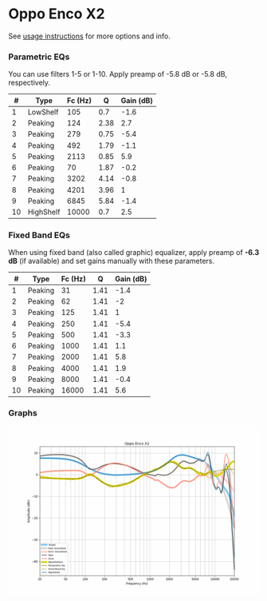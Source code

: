# Oppo Enco X2
See [usage instructions](https://github.com/jaakkopasanen/AutoEq#usage) for more options and info.

### Parametric EQs
You can use filters 1-5 or 1-10. Apply preamp of -5.8 dB or -5.8 dB, respectively.

|   # | Type      |   Fc (Hz) |    Q |   Gain (dB) |
|-----|-----------|-----------|------|-------------|
|   1 | LowShelf  |       105 | 0.7  |        -1.6 |
|   2 | Peaking   |       124 | 2.38 |         2.7 |
|   3 | Peaking   |       279 | 0.75 |        -5.4 |
|   4 | Peaking   |       492 | 1.79 |        -1.1 |
|   5 | Peaking   |      2113 | 0.85 |         5.9 |
|   6 | Peaking   |        70 | 1.87 |        -0.2 |
|   7 | Peaking   |      3202 | 4.14 |        -0.8 |
|   8 | Peaking   |      4201 | 3.96 |         1   |
|   9 | Peaking   |      6845 | 5.84 |        -1.4 |
|  10 | HighShelf |     10000 | 0.7  |         2.5 |

### Fixed Band EQs
When using fixed band (also called graphic) equalizer, apply preamp of **-6.3 dB** (if available) and set gains manually with these parameters.

|   # | Type    |   Fc (Hz) |    Q |   Gain (dB) |
|-----|---------|-----------|------|-------------|
|   1 | Peaking |        31 | 1.41 |        -1.4 |
|   2 | Peaking |        62 | 1.41 |        -2   |
|   3 | Peaking |       125 | 1.41 |         1   |
|   4 | Peaking |       250 | 1.41 |        -5.4 |
|   5 | Peaking |       500 | 1.41 |        -3.3 |
|   6 | Peaking |      1000 | 1.41 |         1.1 |
|   7 | Peaking |      2000 | 1.41 |         5.8 |
|   8 | Peaking |      4000 | 1.41 |         1.9 |
|   9 | Peaking |      8000 | 1.41 |        -0.4 |
|  10 | Peaking |     16000 | 1.41 |         5.6 |

### Graphs
![](./Oppo%20Enco%20X2.png)
